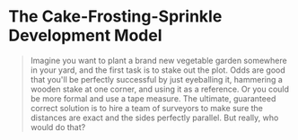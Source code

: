 # The Cake-Frosting-Sprinkle Development Model


<blockquote>
Imagine you want to plant a brand new vegetable garden somewhere in your yard, and the first task is to stake out the plot. Odds are good that you'll be perfectly successful by just eyeballing it, hammering a wooden stake at one corner, and using it as a reference. Or you could be more formal and use a tape measure. The ultimate, guaranteed correct solution is to hire a team of surveyors to make sure the distances are exact and the sides perfectly parallel. But really, who would do that?
</blockquote>
